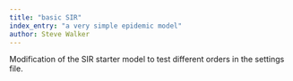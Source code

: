 ```yaml
---
title: "basic SIR"
index_entry: "a very simple epidemic model"
author: Steve Walker
---
```


Modification of the SIR starter model to test different
orders in the settings file.
